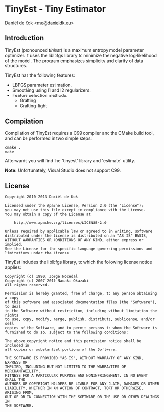 # TinyEst - Tiny Estimator

Daniël de Kok &lt;<me@danieldk.eu>&gt;

## Introduction

TinyEst (pronounced *tiniest*) is a maximum entropy model parameter
optimizer. It uses the liblbfgs library to minimize the negative
log-likelihood of the model. The program emphasizes simplicity and clarity
of data structures.

TinyEst has the following features:

* LBFGS parameter estimation.
* Smoothing using l1 and l2 regularizers.
* Feature selection methods:
  - Grafting
  - Grafting-light

## Compilation

Compilation of TinyEst requires a C99 compiler and the CMake build tool,
and can be performed in two simple steps:

    cmake .
    make

Afterwards you will find the 'tinyest' library and 'estimate' utility.

**Note:** Unfortunately, Visual Studio does not support C99.

## License

    Copyright 2010-2013 Daniël de Kok
    
    Licensed under the Apache License, Version 2.0 (the "License");
    you may not use this file except in compliance with the License.
    You may obtain a copy of the License at
  
        http://www.apache.org/licenses/LICENSE-2.0
  
    Unless required by applicable law or agreed to in writing, software
    distributed under the License is distributed on an "AS IS" BASIS,
    WITHOUT WARRANTIES OR CONDITIONS OF ANY KIND, either express or implied.
    See the License for the specific language governing permissions and
    limitations under the License.

TinyEst includes the liblbfgs library, to which the following license
notice applies:


    Copyright (c) 1990, Jorge Nocedal
    Copyright (c) 2007-2010 Naoaki Okazaki
    All rights reserved.
    
    Permission is hereby granted, free of charge, to any person obtaining a copy
    of this software and associated documentation files (the "Software"), to deal
    in the Software without restriction, including without limitation the rights
    to use, copy, modify, merge, publish, distribute, sublicense, and/or sell
    copies of the Software, and to permit persons to whom the Software is
    furnished to do so, subject to the following conditions:
    
    The above copyright notice and this permission notice shall be included in
    all copies or substantial portions of the Software.
    
    THE SOFTWARE IS PROVIDED "AS IS", WITHOUT WARRANTY OF ANY KIND, EXPRESS OR
    IMPLIED, INCLUDING BUT NOT LIMITED TO THE WARRANTIES OF MERCHANTABILITY,
    FITNESS FOR A PARTICULAR PURPOSE AND NONINFRINGEMENT. IN NO EVENT SHALL THE
    AUTHORS OR COPYRIGHT HOLDERS BE LIABLE FOR ANY CLAIM, DAMAGES OR OTHER
    LIABILITY, WHETHER IN AN ACTION OF CONTRACT, TORT OR OTHERWISE, ARISING FROM,
    OUT OF OR IN CONNECTION WITH THE SOFTWARE OR THE USE OR OTHER DEALINGS IN
    THE SOFTWARE.

